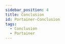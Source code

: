 ```yaml
---
sidebar_position: 4
title: Conclusion
id: Portainer-Conclusion
tags:
  - Conclusion
  - Portainer
---
```

